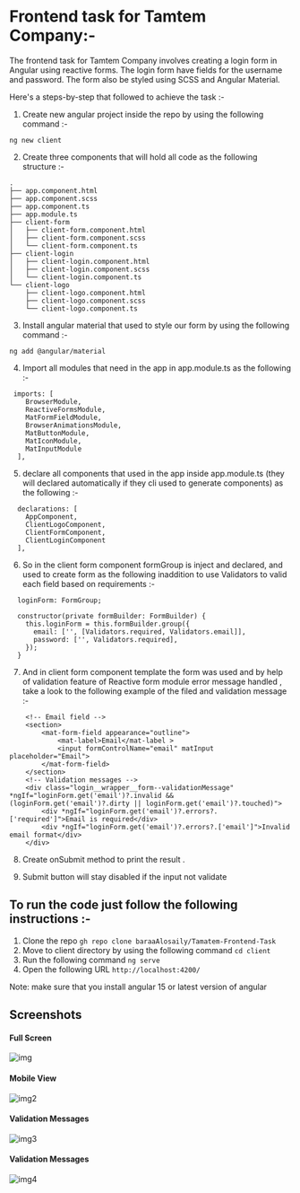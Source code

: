 # Frontend task for Tamtem Company:-

The frontend task for Tamtem Company involves creating a login form in Angular using reactive forms. The login form have fields for the username and password. The form also be styled using SCSS and Angular Material.

Here's a steps-by-step that followed to achieve the task :-

1. Create new angular project inside the repo by using the following command :- 

`ng new client`

2. Create three components that will hold all code as the following structure :- 

```
.
├── app.component.html
├── app.component.scss
├── app.component.ts
├── app.module.ts
├── client-form
│   ├── client-form.component.html
│   ├── client-form.component.scss
│   └── client-form.component.ts
├── client-login
│   ├── client-login.component.html
│   ├── client-login.component.scss
│   └── client-login.component.ts
└── client-logo
    ├── client-logo.component.html
    ├── client-logo.component.scss
    └── client-logo.component.ts
```

3. Install angular material that used to style our form by using the following command :- 

`ng add @angular/material`

4. Import all modules that need in the app in app.module.ts as the following :-

```
 imports: [
    BrowserModule,
    ReactiveFormsModule,
    MatFormFieldModule,
    BrowserAnimationsModule,
    MatButtonModule,
    MatIconModule,
    MatInputModule
  ],
```

5. declare all components that used in the app inside app.module.ts (they will declared automatically if they cli used to generate components) as the following :- 

```
  declarations: [
    AppComponent,
    ClientLogoComponent,
    ClientFormComponent,
    ClientLoginComponent
  ],
```

6. So in the client form component formGroup is inject and declared, and used to create form as the following inaddition to use Validators to valid each field based on requirements :-    

```
  loginForm: FormGroup;

  constructor(private formBuilder: FormBuilder) {
    this.loginForm = this.formBuilder.group({
      email: ['', [Validators.required, Validators.email]],
      password: ['', Validators.required],
    });
  }
```

7. And in client form component template the form was used and by help of validation feature of Reactive form module error message handled , take a look to the following example of the filed and validation message :- 

```
    <!-- Email field -->
    <section>
        <mat-form-field appearance="outline">
            <mat-label>Email</mat-label >
            <input formControlName="email" matInput placeholder="Email">
        </mat-form-field>
    </section>
    <!-- Validation messages -->
    <div class="login__wrapper__form--validationMessage" *ngIf="loginForm.get('email')?.invalid && (loginForm.get('email')?.dirty || loginForm.get('email')?.touched)">
        <div *ngIf="loginForm.get('email')?.errors?.['required']">Email is required</div>
        <div *ngIf="loginForm.get('email')?.errors?.['email']">Invalid email format</div>
    </div>
```

8. Create onSubmit method to print the result .

9. Submit button will stay disabled if the input not validate 


## To run the code just follow the following instructions :-

1. Clone the repo `gh repo clone baraaAlosaily/Tamatem-Frontend-Task`
2. Move to client directory by using the following command `cd client`
3. Run the following command `ng serve`
4. Open the following URL `http://localhost:4200/`

Note: make sure that you install angular 15 or latest version of angular 


## Screenshots 

#### Full Screen

![img](./client/src/assets/ss1.png)

#### Mobile View 

![img2](./client/src/assets/ss2.png)

#### Validation Messages

![img3](./client/src/assets/ss3.png)

#### Validation Messages 

![img4](./client/src/assets/ss4.png)
